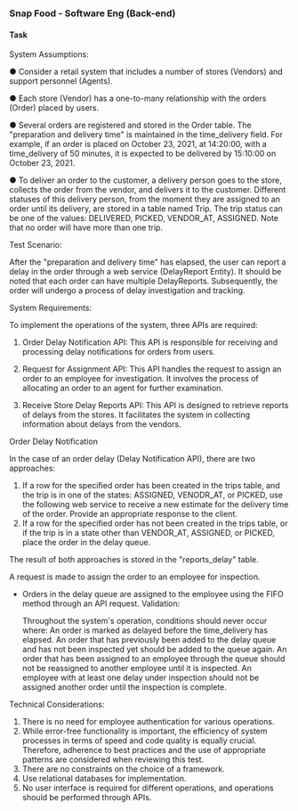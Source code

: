 ### Snap Food - Software Eng (Back-end)

#### Task

System Assumptions:

● Consider a retail system that includes a number of stores (Vendors) and support personnel (Agents).

● Each store (Vendor) has a one-to-many relationship with the orders (Order) placed by users.

● Several orders are registered and stored in the Order table. The "preparation and delivery time" is maintained in the time_delivery field. For example, if an order is placed on October 23, 2021, at 14:20:00, with a time_delivery of 50 minutes, it is expected to be delivered by 15:10:00 on October 23, 2021.

● To deliver an order to the customer, a delivery person goes to the store, collects the order from the vendor, and delivers it to the customer. Different statuses of this delivery person, from the moment they are assigned to an order until its delivery, are stored in a table named Trip. The trip status can be one of the values: DELIVERED, PICKED, VENDOR_AT, ASSIGNED. Note that no order will have more than one trip.


Test Scenario:

After the "preparation and delivery time" has elapsed, the user can report a delay in the order through a web service (DelayReport Entity). It should be noted that each order can have multiple DelayReports. Subsequently, the order will undergo a process of delay investigation and tracking.

System Requirements:

To implement the operations of the system, three APIs are required:

1. Order Delay Notification API: This API is responsible for receiving and processing delay notifications for orders from users.

2. Request for Assignment API: This API handles the request to assign an order to an employee for investigation. It involves the process of allocating an order to an agent for further examination.

3. Receive Store Delay Reports API: This API is designed to retrieve reports of delays from the stores. It facilitates the system in collecting information about delays from the vendors.

Order Delay Notification

In the case of an order delay (Delay Notification API), there are two approaches:

1. If a row for the specified order has been created in the trips table, and the trip is in one of the states: ASSIGNED, VENODR_AT, or PICKED, use the following web service to receive a new estimate for the delivery time of the order. Provide an appropriate response to the client.
2. If a row for the specified order has not been created in the trips table, or if the trip is in a state other than VENDOR_AT, ASSIGNED, or PICKED, place the order in the delay queue.

The result of both approaches is stored in the "reports_delay" table.

A request is made to assign the order to an employee for inspection.

- Orders in the delay queue are assigned to the employee using the FIFO method through an API request.
Validation:

    Throughout the system's operation, conditions should never occur where:
        An order is marked as delayed before the time_delivery has elapsed.
        An order that has previously been added to the delay queue and has not been inspected yet should be added to the queue again.
        An order that has been assigned to an employee through the queue should not be reassigned to another employee until it is inspected.
        An employee with at least one delay under inspection should not be assigned another order until the inspection is complete.

Technical Considerations:

1. There is no need for employee authentication for various operations.
2. While error-free functionality is important, the efficiency of system processes in terms of speed and code quality is equally crucial. Therefore, adherence to best practices and the use of appropriate patterns are considered when reviewing this test.
3. There are no constraints on the choice of a framework.
4. Use relational databases for implementation.
5. No user interface is required for different operations, and operations should be performed through APIs.

